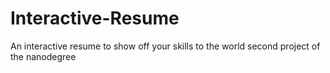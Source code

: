 # Interactive-Resume
An interactive resume to show off your skills to the world second project of the nanodegree
